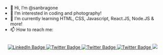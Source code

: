 - 👋 Hi, I’m @sanbragone
- 👀 I’m interested in coding and photography!
- 🌱 I’m currently learning HTML, CSS, Javascript, React.JS, Node.JS & more!
- 📫 How to reach me: 
<br>
<div id="badges" align="center">
  <a href="https://www.linkedin.com/in/sanbragone/">
    <img src="https://img.shields.io/badge/sanbragone-%230077B5.svg?style=for-the-badge&amp;logo=linkedin&amp;logoColor=white" alt="LinkedIn Badge"/>
  </a>
    <a href="https://instagram.com/sanbragone">
    <img src="https://img.shields.io/badge/sanbragone-%23E4405F.svg?style=for-the-badge&amp;logo=Instagram&amp;logoColor=white" alt="Twitter Badge"/>
  </a>
  <a href="https://twitter.com/sanbragone">
    <img src="https://img.shields.io/badge/sanbragone_%20-%231DA1F2.svg?&amp;style=for-the-badge&amp;logo=Twitter&amp;logoColor=white" alt="Twitter Badge"/>
  </a>
    <a href="mailto:bragon@gmail.com">
    <img src="https://img.shields.io/badge/bragon@gmail.com-D14836?style=for-the-badge&amp;logo=gmail&amp;logoColor=white" alt="Twitter Badge"/>
  </a>

<img src="https://github.com/sanbragone/rafaballerini/blob/output/github-contribution-grid-snake.svg" />
